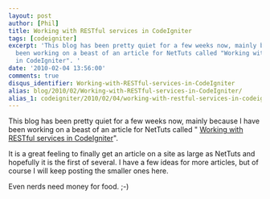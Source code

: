 ```yaml
---
layout: post
author: [Phil]
title: Working with RESTful services in CodeIgniter
tags: [codeigniter]
excerpt: 'This blog has been pretty quiet for a few weeks now, mainly because I have
  been working on a beast of an article for NetTuts called "Working with RESTful services
  in CodeIgniter". '
date: '2010-02-04 13:56:00'
comments: true
disqus_identifier: Working-with-RESTful-services-in-CodeIgniter
alias: blog/2010/02/Working-with-RESTful-services-in-CodeIgniter/
alias_1: codeigniter/2010/02/04/working-with-restful-services-in-codeigniter/
---
```


This blog has been pretty quiet for a few weeks now, mainly because I have been working on a beast of an article for NetTuts called " [Working with RESTful services in CodeIgniter](http://net.tutsplus.com/tutorials/php/working-with-restful-services-in-codeigniter-2/ "NetTuts Tutorial explaining how to work with REST in CodeIgniter")".

It is a great feeling to finally get an article on a site as large as NetTuts and hopefully it is the first of several. I have a few ideas for more articles, but of course I will keep posting the smaller ones here.

Even nerds need money for food. ;-)
